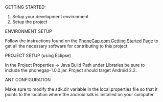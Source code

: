 GETTING STARTED:

1. Setup your development environment
2. Setup the project

ENVIRONMENT SETUP

Follow the instructions found on the <a href="http://www.phonegap.com/start" target="_blank">PhoneGap.com Getting Started Page</a> to get all the necessary software for contributing to this project.

PROJECT SETUP (using Eclipse)

In the Project Properties -> Java Build Path under Libraries be sure to include the phonegap-1.0.0.jar. Project should target Android 2.2.

ANT CONFIGURATION

Make sure to modify the sdk.dir variable in the local.properties file so that it points to the location where the android sdk is installed on your computer.